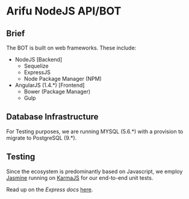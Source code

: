 # Arifu NodeJS API/BOT

## Brief
The BOT is built on web frameworks. These include:
  + NodeJS [Backend]
    + Sequelize
    + ExpressJS
    + Node Package Manager (NPM)
  + AngularJS (1.4.\*) [Frontend]
    + Bower (Package Manager)
    + Gulp

## Database Infrastructure
For Testing purposes, we are running MYSQL (5.6.\*) with a provision to migrate to PostgreSQL (9.\*).

## Testing
Since the ecosystem is predominantly based on Javascript, we employ [Jasmine](http://jasmine.github.io/2.5/introduction.html) running on [KarmaJS](https://karma-runner.github.io/1.0/index.html) for our end-to-end unit tests.

Read up on the _Express docs_ [here](express.md).
